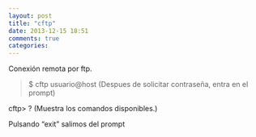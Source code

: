 ```yaml
---
layout: post
title: "cftp"
date: 2013-12-15 18:51
comments: true
categories: 
---
```

Conexión remota por ftp.

>$ cftp usuario@host (Despues de solicitar contraseña, entra en el prompt)

cftp> ? (Muestra los comandos disponibles.)

Pulsando “exit” salimos del prompt

